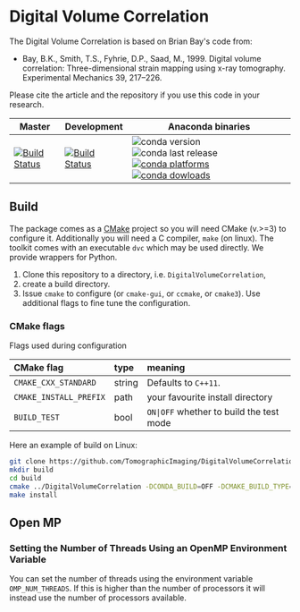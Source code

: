 # Digital Volume Correlation
The Digital Volume Correlation is based on Brian Bay's code from:
* Bay, B.K., Smith, T.S., Fyhrie, D.P., Saad, M., 1999. Digital volume correlation: Three-dimensional strain mapping using x-ray tomography. Experimental Mechanics 39, 217–226.

Please cite the article and the repository if you use this code in your research.


| Master | Development | Anaconda binaries |
|--------|-------------|-------------------|
| [![Build Status](https://github.com/TomographicImaging/DigitalVolumeCorrelation/actions/workflows/conda_build_and_publish.yml/badge.svg?branch=master)](https://github.com/TomographicImaging/DigitalVolumeCorrelation/actions/workflows/conda_build_and_publish.yml) | [![Build Status](https://github.com/TomographicImaging/DigitalVolumeCorrelation/actions/workflows/conda_build_and_publish.yml/badge.svg)](https://github.com/TomographicImaging/DigitalVolumeCorrelation/actions/workflows/conda_build_and_publish.yml) | ![conda version](https://anaconda.org/ccpi/ccpi-dvc/badges/version.svg) ![conda last release](https://anaconda.org/ccpi/ccpi-dvc/badges/latest_release_date.svg) [![conda platforms](https://anaconda.org/ccpi/ccpi-dvc/badges/platforms.svg) ![conda dowloads](https://anaconda.org/ccpi/ccpi-dvc/badges/downloads.svg)](https://anaconda.org/ccpi/ccpi-dvc) |

## Build

The package comes as a [CMake](https://cmake.org) project so you will need CMake (v.>=3) to configure it. Additionally you will need a C compiler, `make` (on linux). The toolkit comes with an executable `dvc` which may be used directly. We provide wrappers for Python.

1. Clone this repository to a directory, i.e. `DigitalVolumeCorrelation`,
2. create a build directory.
3. Issue `cmake` to configure (or `cmake-gui`, or `ccmake`, or `cmake3`). Use additional flags to fine tune the configuration.

### CMake flags
Flags used during configuration

| CMake flag | type | meaning |
|:---|:----|:----|
| `CMAKE_CXX_STANDARD` | string | Defaults to `C++11`.
| `CMAKE_INSTALL_PREFIX` | path | your favourite install directory |
|`BUILD_TEST` | bool | `ON\|OFF` whether to build the test mode|

Here an example of build on Linux:

```bash
git clone https://github.com/TomographicImaging/DigitalVolumeCorrelation
mkdir build
cd build
cmake ../DigitalVolumeCorrelation -DCONDA_BUILD=OFF -DCMAKE_BUILD_TYPE=Release -DCMAKE_INSTALL_PREFIX=<your favourite install directory>
make install
```

## Open MP

### Setting the Number of Threads Using an OpenMP Environment Variable
You can set the number of threads using the environment variable `OMP_NUM_THREADS`. If this is higher than the number of processors it will instead use the number of processors available.
